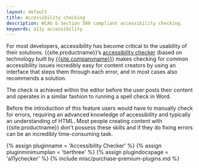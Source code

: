 ```yaml
---
layout: default
title: Accessibility checking
description: WCAG & Section 508 compliant accessibility checking.
keywords: a11y accessibility
---
```


For most developers, accessibility has become critical to the usability of their solutions. {{site.productname}}’s [accessibility checker]({{site.baseurl}}/plugins/premium/a11ychecker/) (based on technology built by [{{site.companyname}}]({{site.url}})) makes checking for common accessibility issues incredibly easy for content creators by using an interface that steps them through each error, and in most cases also recommends a solution.

The check is achieved within the editor before the user posts their content and operates in a similar fashion to running a spell check in Word.

Before the introduction of this feature users would have to manually check for errors, requiring an advanced knowledge of accessibility and typically an understanding of HTML. Most people creating content with {{site.productname}} don't possess these skills and if they do fixing errors can be an incredibly time-consuming task.

{% assign pluginname = 'Accessibility Checker' %}
{% assign pluginminimumplan = 'tierthree' %}
{% assign plugindocspage = 'a11ychecker' %}
{% include misc/purchase-premium-plugins.md %}
